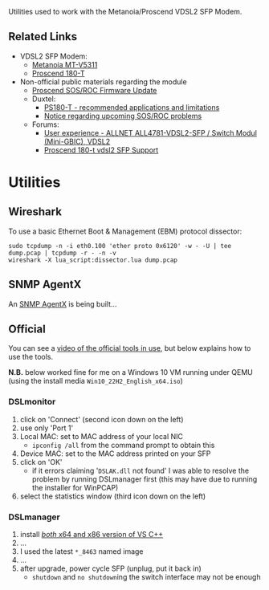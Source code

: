 Utilities used to work with the Metanoia/Proscend VDSL2 SFP Modem.

## Related Links

 * VDSL2 SFP Modem:
    * [Metanoia MT-V5311](https://metanoia-comm.com/products/xdsl/vdsl2-sfp/)
    * [Proscend 180-T](https://www.proscend.com/en/product/VDSL2-SFP-Modem-Telco/180-T.html)
 * Non-official public materials regarding the module
    * [Proscend SOS/ROC Firmware Update](https://youtu.be/fdCl3nxgEyA)
    * Duxtel:
       * [PS180-T - recommended applications and limitations](https://shop.duxtel.com.au/help/en-gb/11-product-advisory/38-ps180-t-recommended-applications-and-limitations)
       * [Notice regarding upcoming SOS/ROC problems](https://www.facebook.com/duxtel/posts/if-you-use-proscend-ps180-t-vdsl-modem-on-nbn-services-you-may-already-be-aware-/1907876142708182/)
    * Forums:
       * [User experience - ALLNET ALL4781-VDSL2-SFP / Switch Modul (Mini-GBIC), VDSL2](https://forum.turris.cz/t/user-experience-allnet-all4781-vdsl2-sfp-switch-modul-mini-gbic-vdsl2/)
       * [Proscend 180-t vdsl2 SFP Support](https://forum.netgate.com/topic/165393/proscend-180-t-vdsl2-sfp-support/)

# Utilities

## Wireshark

To use a basic Ethernet Boot & Management (EBM) protocol dissector:

    sudo tcpdump -n -i eth0.100 'ether proto 0x6120' -w - -U | tee dump.pcap | tcpdump -r - -n -v
    wireshark -X lua_script:dissector.lua dump.pcap

## SNMP AgentX

An [SNMP AgentX](http://www.net-snmp.org/docs/README.agentx.html) is being built...

## Official

You can see a [video of the official tools in use](https://youtu.be/fdCl3nxgEyA), but below explains how to use the tools.

**N.B.** below worked fine for me on a Windows 10 VM running under QEMU (using the install media `Win10_22H2_English_x64.iso`)

### DSLmonitor

 1. click on 'Connect' (second icon down on the left)
 1. use only 'Port 1'
 1. Local MAC: set to MAC address of your local NIC
     * `ipconfig /all` from the command prompt to obtain this
 1. Device MAC: set to the MAC address printed on your SFP
 1. click on 'OK'
     * if it errors claiming '`DSLAK.dll` not found' I was able to resolve the problem by running DSLmanager first (this may have due to running the installer for WinPCAP)
 1. select the statistics window (third icon down on the left)

### DSLmanager

 1. install [*both* x64 and x86 version of VS C++](https://learn.microsoft.com/en-us/cpp/windows/latest-supported-vc-redist)
 1. ...
 1. I used the latest `*_8463` named image
 1. ...
 1. after upgrade, power cycle SFP (unplug, put it back in)
     * `shutdown` and `no shutdown`ing the switch interface may not be enough
